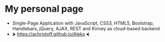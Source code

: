 # My personal page

- Single-Page Application with JavaScript, CSS3, HTML5, Bootstrap, Handlebars, jQuery, AJAX, REST and Kinvey as cloud-based backend
- ⮞ https://achristoff.github.io/Aleks ⮜